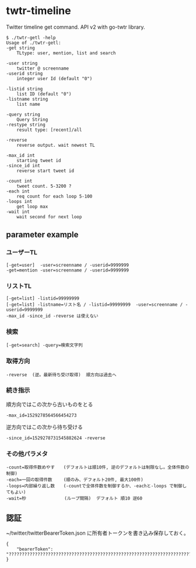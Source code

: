 # twtr-timeline
Twitter timeline get command. API v2 with go-twtr library.

~~~
$ ./twtr-getl -help
Usage of ./twtr-getl:
-get string
	TLtype: user, mention, list and search

-user string
	twitter @ screenname
-userid string
	integer user Id (default "0")

-listid string
	list ID (default "0")
-listname string
	list name

-query string
	Query String
-restype string
	result type: [recent]/all

-reverse
	reverse output. wait newest TL

-max_id int
	starting tweet id
-since_id int
	reverse start tweet id

-count int
	tweet count. 5-3200 ?
-each int
	req count for each loop 5-100
-loops int
	get loop max
-wait int
	wait second for next loop
~~~


## parameter example
### ユーザーTL
    [-get=user]  -user=screenname / -userid=9999999
    -get=mention -user=screenname / -userid=9999999

### リストTL
    [-get=list] -listid=99999999
    [-get=list] -listname=リスト名 / -listid=99999999  -user=screenname / -userid=9999999
    -max_id -since_id -reverse は使えない

### 検索
	[-get=search] -query=検索文字列

### 取得方向
    -reverse  (逆。最新待ち受け取得)  順方向は過去へ

### 続き指示
順方向ではこの次から古いものをとる

    -max_id=1529278564566454273

逆方向ではこの次から待ち受ける

    -since_id=1529278731545882624 -reverse

### その他パラメタ
    -count=取得件数めやす　　(デフォルトは順10件, 逆のデフォルトは制限なし。全体件数の制御)
    -each=一回の取得件数　 　(順のみ、デフォルト20件, 最大100件)
    -loops=内部繰り返し数　　(-countで全体件数を制御するか、-eachと-loops で制御してもよい)
    -wait=秒             　(ループ間隔)  デフォルト 順10 逆60

## 認証
~/twitter/twitterBearerToken.json に所有者トークンを書き込み保存しておく。

~~~	
{
    "bearerToken": "????????????????????????????????????????????????????????????????????????????????????????????????????????????????"
}
~~~	
